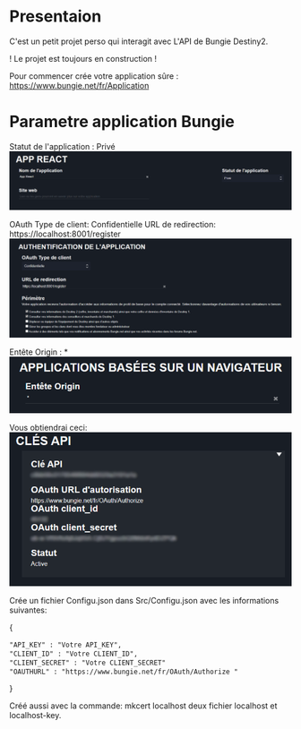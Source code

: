 # Presentaion
C'est un petit projet perso qui interagit avec L'API de Bungie Destiny2.

! Le projet est toujours en construction !

Pour commencer crée votre application sûre : https://www.bungie.net/fr/Application

# Parametre application Bungie
Statut de l'application : Privé
![](./Images/app4.png)

OAuth Type de client: Confidentielle
URL de redirection: https://localhost:8001/register
![](./Images/app2.png)

Entête Origin : *
![](./Images/app.png)

Vous obtiendrai ceci:
![](./Images/app3.png)

Crée un fichier Configu.json dans Src/Configu.json avec les informations suivantes:

{

    "API_KEY" : "Votre API_KEY",
    "CLIENT_ID" : "Votre CLIENT_ID",
    "CLIENT_SECRET" : "Votre CLIENT_SECRET"
    "OAUTHURL" : "https://www.bungie.net/fr/OAuth/Authorize "
    
}

Créé aussi avec la commande: mkcert localhost deux fichier localhost et localhost-key.
